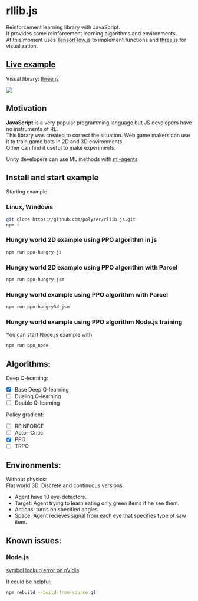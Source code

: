 # rllib.js
Reinforcement learning library with JavaScript.  
It provides some reinforcement learning algorithms and environments.  
At this moment uses [TensorFlow.js](!https://github.com/tensorflow/tfjs) to implement functions and [three.js](!https://threejs.org/) for visualization.

## [Live example](https://polyzer.github.io/rllib/build/ppo-threejs-hungry-jsm.html)
 
Visual library: [three.js](!https://threejs.org/)

![](./readme/output.gif)

## Motivation
**JavaScript** is a very popular programming language but JS developers have no instruments of RL.  
This library was created to correct the situation.
Web game makers can use it to train game bots in 2D and 3D environments.  
Other can find it useful to make experiments.  

Unity developers can use ML methods with [ml-agents](https://github.com/Unity-Technologies/ml-agents)

## Install and start example
Starting example:

### Linux, Windows
```bash
git clone https://github.com/polyzer/rllib.js.git  
npm i   
```

### Hungry world 2D example using PPO algorithm in js
```bash
npm run ppo-hungry-js
```

### Hungry world 2D example using PPO algorithm with Parcel
```bash
npm run ppo-hungry-jsm
```

### Hungry world example using PPO algorithm with Parcel
```bash
npm run ppo-hungry3d-jsm
```


### Hungry world example using PPO algorithm Node.js training
You can start Node.js example with:
```bash
npm run ppo_node
```


## Algorithms:  
Deep Q-learning:  
- [x] Base Deep Q-learning  
- [ ] Dueling Q-learning  
- [ ] Double Q-learning  

Policy gradient:  
- [ ] REINFORCE  
- [ ] Actor-Critic  
- [x] PPO  
- [ ] TRPO  

## Environments:
Without physics:  
Flat world 3D. 
Discrete and continuous versions.
* Agent have 10 eye-detectors.  
* Target: Agent trying to learn eating only green items if he see them.  
* Actions: turns on specified angles.  
* Space: Agent recieves signal from each eye that specifies type of saw item.  

## Known issues:
### Node.js
[symbol lookup error on nVidia](https://github.com/stackgl/headless-gl/issues/65)

It could be helpful:
```bash
npm rebuild --build-from-source gl
```